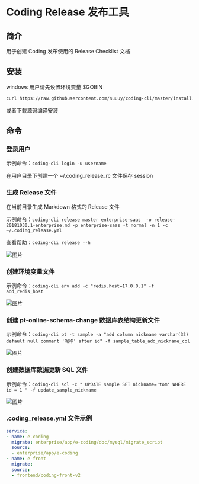 # Coding Release 发布工具


## 简介

用于创建 Coding 发布使用的 Release Checklist 文档

## 安装

windows 用户请先设置环境变量 $GOBIN

```bash
curl https://raw.githubusercontent.com/suuuy/coding-cli/master/install.sh | sh
```

或者下载源码编译安装

## 命令

### 登录用户

示例命令：`coding-cli login -u username` 

在用户目录下创建一个 ~/.coding_release_rc 文件保存 session

### 生成 Release 文件

在当前目录生成 Markdown 格式的 Release 文件

示例命令：`coding-cli release master enterprise-saas  -o release-20181030.1-enterprise.md -p enterprise-saas -t normal -n 1 -c ~/.coding_release.yml`

查看帮助：`coding-cli release --h`

![图片](https://dn-coding-net-production-pp.codehub.cn/f8f39bb8-a3f9-44ba-b6b4-747e8aa2f8d0.png)


### 创建环境变量文件

示例命令：`coding-cli env add -c "redis.host=17.0.0.1" -f add_redis_host`

![图片](https://dn-coding-net-production-pp.codehub.cn/36e64407-5d03-4764-b2c3-a0775e2e6777.png)

### 创建 pt-online-schema-change 数据库表结构更新文件

示例命令：`coding-cli pt -t sample -a "add column nickname varchar(32) default null comment '昵称' after id" -f sample_table_add_nickname_col`

![图片](https://dn-coding-net-production-pp.codehub.cn/993f59be-f40c-40c3-bba0-9a06a80d94d6.png)

### 创建数据库数据更新 SQL 文件

示例命令：`coding-cli sql -c " UPDATE sample SET nickname='tom' WHERE id = 1 " -f update_sample_nickname`

![图片](https://dn-coding-net-production-pp.codehub.cn/81123b37-fcd1-476a-9a47-0a5c46e749f4.png)


### .coding_release.yml 文件示例

```yml
service:
- name: e-coding
  migrate: enterprise/app/e-coding/doc/mysql/migrate_script
  source:
  - enterprise/app/e-coding
- name: e-front
  migrate:
  source:
  - frontend/coding-front-v2
```